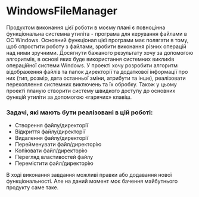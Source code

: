 # WindowsFileManager
Продуктом виконання цієї роботи в моєму плані є повноцінна функціональна системна утиліта - програма для керування файлами в ОС Windows. Основний функціонал цієї програми має полягати в тому, щоб спростити роботу з файлами, зробити виконання різних операцій над ними зручними. Досягнути бажаного результату хочу за допомогою алгоритмів, в основі яких буде використання системних викликів операційної системи Windows. У проекті хочу розробити алгоритм відображення файлів та папок директорії та додаткової інформації про них (тип, розмір, дата останньої зміни, атрибути та інше), реалізовати перехоплення системних виключень та їх обробку. Також у цьому проекті планую створити систему швидкого доступу до основних функцій утиліти за допомогою «гарячих» клавіш.
### Задачі, які мають бути реалізовані в цій роботі:
- Створення файлу/директорії
- Відкриття файлу/директорії
- Видалення файлу/директорії
- Перейменувати файл/директорію
- Копіювати файл/директорію
- Перегляд властивостей файлу
- Перемістити файл/директорію


В ході виконання завдання можливі правки або додавання нової функціональності. Але на даний момент моє бачення майбутнього продукту саме таке.

